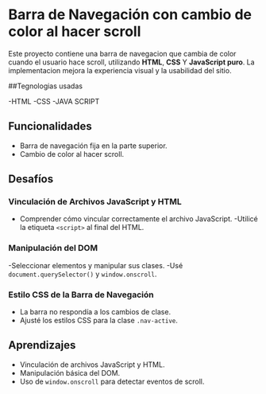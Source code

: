 # Barra de Navegación con cambio de color al hacer scroll

Este proyecto contiene una barra de navegacion que cambia de color cuando el usuario hace scroll, utilizando **HTML**, **CSS** Y **JavaScript puro**.
La implementacion mejora la experiencia visual y la usabilidad del sitio.

##Tegnologias usadas

-HTML
-CSS
-JAVA SCRIPT

## Funcionalidades

- Barra de navegación fija en la parte superior.
- Cambio de color al hacer scroll.

## Desafíos

### Vinculación de Archivos JavaScript y HTML
- Comprender cómo vincular correctamente el archivo JavaScript.
  -Utilicé la etiqueta `<script>` al final del HTML.

### Manipulación del DOM
-Seleccionar elementos y manipular sus clases.
-Usé `document.querySelector()` y `window.onscroll`.

### Estilo CSS de la Barra de Navegación
- La barra no respondía a los cambios de clase.
- Ajusté los estilos CSS para la clase `.nav-active`.

## Aprendizajes

- Vinculación de archivos JavaScript y HTML.
- Manipulación básica del DOM.
- Uso de `window.onscroll` para detectar eventos de scroll.
